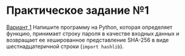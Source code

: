 # Практическое задание №1

[Вариант 1](./password_hash.py) Напишите программу на Python, которая определяет функцию, принимает строку пароля в качестве входных данных и возвращает ее хешированное представление SHA-256 в виде шестнадцатеричной строки (`import hashlib`). 

